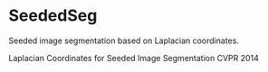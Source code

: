 # SeededSeg

Seeded image segmentation based on Laplacian coordinates.

Laplacian Coordinates for Seeded Image Segmentation CVPR 2014

